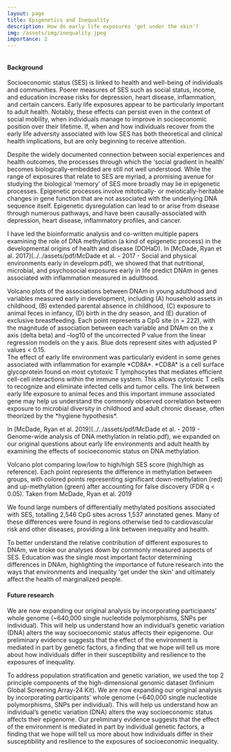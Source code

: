 ```yaml
---
layout: page
title: Epigenetics and Inequality
description: How do early life exposures 'get under the skin'?
img: /assets/img/inequality.jpeg
importance: 2
---
```


<div class="row">
    <div class="mx-auto" style="width: 250px">
        <img class="img-fluid rounded z-depth-1" src="{{ '/assets/img/inequality.jpeg' | relative_url }}" alt="" title="example image"/>
    </div>


#### Background 

Socioeconomic status (SES) is linked to health and well-being of individuals and communities. Poorer measures of SES such as social status, income, and education increase risks for depression, heart disease, inflammation, and certain cancers. Early life exposures appear to be particularly important to adult health. Notably, these effects can persist even in the context of social mobility, when individuals manage to improve in socioeconomic position over their lifetime. If, when and how individuals recover from the early life adversity associated with low SES has both theoretical and clinical health implications, but are only beginning to receive attention. 

Despite the widely documented connection between social experiences and health outcomes, the processes through which the ‘social gradient in health’ becomes biologically-embedded are still not well understood. While the range of exposures that relate to SES are myriad, a promising avenue for studying the biological ‘memory’ of SES more broadly may lie in epigenetic processes. Epigenetic processes involve mitotically- or meiotically-heritable changes in gene function that are not associated with the underlying DNA sequence itself. Epigenetic dysregulation can lead to or arise from disease through numerous pathways, and have been causally-associated with depression, heart disease, inflammatory profiles, and cancer.


I have led the bioinformatic analysis and co-written multiple papers examining the role of DNA methylation (a kind of epigenetic process) in the developmental origins of health and disease (DOHaD). In [McDade, Ryan et al. 2017](../../assets/pdf/McDade et al. - 2017 - Social and physical environments early in developm.pdf), we showed that that nutritional, microbial, and psychosocial exposures early in life predict DNAm in genes associated with inflammation measured in adulthood. 


<div class="row">
    <div class="mx-auto" style="width: 600px">
        <img class="img-fluid rounded z-depth-1" src="{{ '/assets/img/Inflammation_Volcano(3).jpg' | relative_url }}" alt="" title="example image"/>
    </div>
</div>
<div class="caption">
Volcano plots of the associations between DNAm in young adulthood and variables measured early in development, including (A) household assets in childhood, (B) extended parental absence in childhood, (C) exposure to animal feces in infancy, (D) birth in the dry season, and (E) duration of exclusive breastfeeding. Each point represents a CpG site (n = 222), with the magnitude of association between each variable and DNAm on the x axis (delta beta) and –log10 of the uncorrected P value from the linear regression models on the y axis. Blue dots represent sites with adjusted P values < 0.15.
</div>



<div class="row">
    <div class="mx-auto" style="width: 600px">
        <img class="img-fluid rounded z-depth-1" src="{{ '/assets/img/CD8A-inkscaped.jpg' | relative_url }}" alt="" title="example image"/>
    </div>
</div>
<div class="caption">
The effect of early life environment was particularly evident in some genes associated with inflammation for example *CD8A*. *CD8A* is a cell surface glycoprotein found on most cytotoxic T lymphocytes that mediates efficient cell-cell interactions within the immune system. This allows cytotoxic T cells to recognize and eliminate infected cells and tumor cells. The link between early life exposure to animal feces and this important immune associated gene may help us understand the commonly observed correlation between exposure to microbial diversity in childhood and adult chronic disease, often theorized by the *hygiene hypothesis*.  
</div>


In [McDade, Ryan et al. 2019](../../assets/pdf/McDade et al. - 2019 - Genome-wide analysis of DNA methylation in relatio.pdf), we expanded on our original questions about early life environments and adult health by examining the effects of socioeconomic status on DNA methylation. 

<div class="row">
    <div class="mx-auto" style="width: 600px">
        <img class="img-fluid rounded z-depth-1" src="{{ '/assets/img/hh_ll_volcano.tiff' | relative_url }}" alt="" title="example image"/>
    </div>
</div>
<div class="caption">
Volcano plot comparing low/low to high/high SES score (high/high as reference). Each point represents the difference in methylation between groups, with colored points representing significant down-methylation (red) and up-methylation (green) after accounting for false discovery (FDR q < 0.05). Taken from McDade, Ryan et al. 2019
</div>



We found large numbers of differentially methylated positions associated with SES, totalling 2,546 CpG sites across 1,537 annotated genes. Many of these differences were found in regions otherwise tied to cardiovascular risk and other diseases, providing a link between inequality and health.


<div class="row">
    <div class="mx-auto" style="width: 500px">
        <img class="img-fluid rounded z-depth-1" src="{{ '/assets/img/four_way_SES_venn.png' | relative_url }}" alt="" title="example image"/>
    </div>
</div>
<div class="caption">
To better understand the relative contribution of different exposures to DNAm, we broke our analyses down by commonly measured aspects of SES. Education was the single most important factor determining differences in DNAm, highlighting the importance of future research into the ways that environments and inequality 'get under the skin' and ultimately affect the health of marginalized people. 
</div>

#### Future research

We are now expanding our original analysis by incorporating participants’ whole genome (~640,000 single nucleotide polymorphisms, SNPs per individual). This will help us understand how an individual’s genetic variation (DNA) alters the way socioeconomic status affects their epigenome. Our preliminary evidence suggests that the effect of the environment is mediated in part by genetic factors, a finding that we hope will tell us more about how individuals differ in their susceptibility and resilience to the exposures of inequality.

To address population stratification and genetic variation, we used the top 2 principle components of the high-dimensional genomic dataset (Infinium Global Screening Array-24 Kit). We are now expanding our original analysis by incorporating participants’ whole genome (~640,000 single nucleotide polymorphisms, SNPs per individual). This will help us understand how an individual’s genetic variation (DNA) alters the way socioeconomic status affects their epigenome. Our preliminary evidence suggests that the effect of the environment is mediated in part by individual genetic factors, a finding that we hope will tell us more about how individuals differ in their susceptibility and resilience to the exposures of socioeconomic inequality. 
